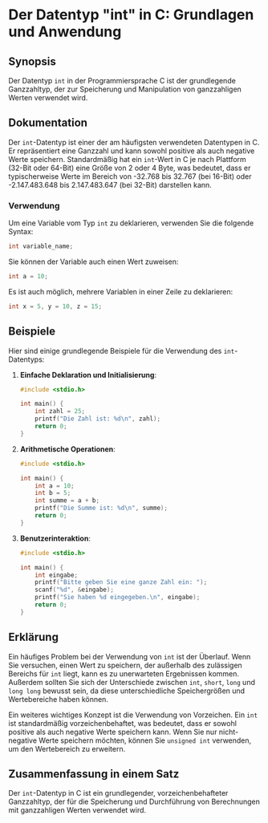 <!--
Meta Description: # Der Datentyp "int" in C: Grundlagen und Anwendung ## Synopsis Der Datentyp `int` in der Programmiersprache C ist der grundlegende Ganzzahltyp, der z...
Meta Keywords: int, der, ist, sie, und
-->

# Der Datentyp "int" in C: Grundlagen und Anwendung

## Synopsis
Der Datentyp `int` in der Programmiersprache C ist der grundlegende Ganzzahltyp, der zur Speicherung und Manipulation von ganzzahligen Werten verwendet wird.

## Dokumentation
Der `int`-Datentyp ist einer der am häufigsten verwendeten Datentypen in C. Er repräsentiert eine Ganzzahl und kann sowohl positive als auch negative Werte speichern. Standardmäßig hat ein `int`-Wert in C je nach Plattform (32-Bit oder 64-Bit) eine Größe von 2 oder 4 Byte, was bedeutet, dass er typischerweise Werte im Bereich von -32.768 bis 32.767 (bei 16-Bit) oder -2.147.483.648 bis 2.147.483.647 (bei 32-Bit) darstellen kann.

### Verwendung
Um eine Variable vom Typ `int` zu deklarieren, verwenden Sie die folgende Syntax:
```c
int variable_name;
```
Sie können der Variable auch einen Wert zuweisen:
```c
int a = 10;
```
Es ist auch möglich, mehrere Variablen in einer Zeile zu deklarieren:
```c
int x = 5, y = 10, z = 15;
```

## Beispiele
Hier sind einige grundlegende Beispiele für die Verwendung des `int`-Datentyps:

1. **Einfache Deklaration und Initialisierung**:
   ```c
   #include <stdio.h>

   int main() {
       int zahl = 25;
       printf("Die Zahl ist: %d\n", zahl);
       return 0;
   }
   ```

2. **Arithmetische Operationen**:
   ```c
   #include <stdio.h>

   int main() {
       int a = 10;
       int b = 5;
       int summe = a + b;
       printf("Die Summe ist: %d\n", summe);
       return 0;
   }
   ```

3. **Benutzerinteraktion**:
   ```c
   #include <stdio.h>

   int main() {
       int eingabe;
       printf("Bitte geben Sie eine ganze Zahl ein: ");
       scanf("%d", &eingabe);
       printf("Sie haben %d eingegeben.\n", eingabe);
       return 0;
   }
   ```

## Erklärung
Ein häufiges Problem bei der Verwendung von `int` ist der Überlauf. Wenn Sie versuchen, einen Wert zu speichern, der außerhalb des zulässigen Bereichs für `int` liegt, kann es zu unerwarteten Ergebnissen kommen. Außerdem sollten Sie sich der Unterschiede zwischen `int`, `short`, `long` und `long long` bewusst sein, da diese unterschiedliche Speichergrößen und Wertebereiche haben können.

Ein weiteres wichtiges Konzept ist die Verwendung von Vorzeichen. Ein `int` ist standardmäßig vorzeichenbehaftet, was bedeutet, dass er sowohl positive als auch negative Werte speichern kann. Wenn Sie nur nicht-negative Werte speichern möchten, können Sie `unsigned int` verwenden, um den Wertebereich zu erweitern.

## Zusammenfassung in einem Satz
Der `int`-Datentyp in C ist ein grundlegender, vorzeichenbehafteter Ganzzahltyp, der für die Speicherung und Durchführung von Berechnungen mit ganzzahligen Werten verwendet wird.